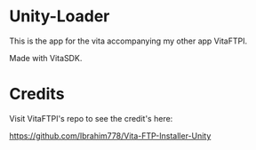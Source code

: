 # Unity-Loader
This is the app for the vita accompanying my other app VitaFTPI.

Made with VitaSDK.

# Credits
Visit VitaFTPI's repo to see the credit's here:

https://github.com/Ibrahim778/Vita-FTP-Installer-Unity
